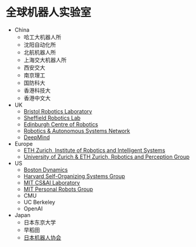 # 全球机器人实验室
- China
    - 哈工大机器人所
    - 沈阳自动化所
    - 北航机器人所
    - 上海交大机器人所
    - 西安交大
    - 南京理工
    - 国防科大
    - 香港科技大
    - 香港中文大
- UK
    - [Bristol Robotics Laboratory](brl.ac.uk)
    - [Sheffield Robotics Lab](sheffieldrobotics.ac.uk)	
    - [Edinburgh Centre of Robotics](edinburgh-robotics.org)
    - [Robotics & Autonomous Systems Network](ukras.org)
    - [DeepMind](deepmind.com)
- Europe
    - [ETH Zurich, Institute of Robotics and Intelligent Systems](https://www.iris.ethz.ch/) 
    - [University of Zurich & ETH Zurich, Robotics and Perception Group](http://rpg.ifi.uzh.ch/)
- US
    - [Boston Dynamics](bostondynamics.com)	
    - [Harvard Self-Organizing Systems Group](eecs.harvard.edu/ssr)	
    - [MIT CS&AI Laboratory](csail.mit.edu)	
    - [MIT Personal Robots Group](robotic.media.mit.edu)
    - CMU
    - UC Berkeley
    - OpenAI
- Japan
    -  日本东京大学
    -  早稻田
    -  [日本机器人协会](https://www.rsj.or.jp/en/)
